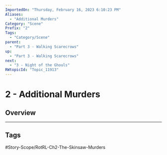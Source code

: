 ```yaml
---
ImportedOn: "Thursday, February 16, 2023 6:10:23 PM"
Aliases:
  - "Additional Murders"
Category: "Scene"
Prefix: "2"
Tags:
  - "Category/Scene"
parent:
  - "Part 3 - Walking Scarecrows"
up:
  - "Part 3 - Walking Scarecrows"
next:
  - "3 - Night of the Ghouls"
RWtopicId: "Topic_11913"
---
```

# 2 - Additional Murders
## Overview

---
## Tags
#Story-Scope/RotRL-Ch2-The-Skinsaw-Murders

